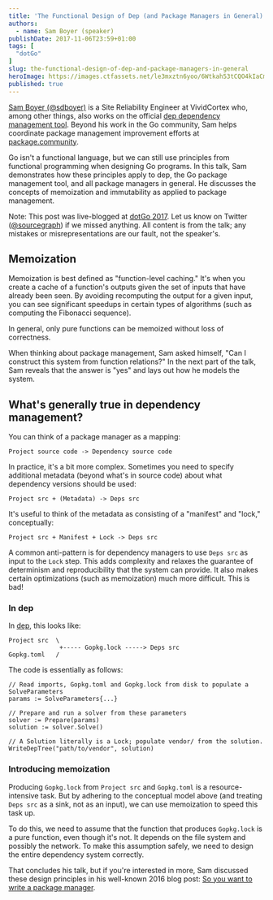 ```yaml
---
title: 'The Functional Design of Dep (and Package Managers in General)'
authors:
  - name: Sam Boyer (speaker)
publishDate: 2017-11-06T23:59+01:00
tags: [
  "dotGo"
]
slug: the-functional-design-of-dep-and-package-managers-in-general
heroImage: https://images.ctfassets.net/le3mxztn6yoo/6Wtkah53tCQO4kIaCm40ak/862ae4e0f3aea940269778b19a799277/IMG_0024.JPG
published: true
---
```


[Sam Boyer (@sdboyer)](https://github.com/sdboyer) is a Site Reliability Engineer at VividCortex who, among other things, also works on the official [dep dependency management tool](https://github.com/golang/dep). Beyond his work in the Go community, Sam helps coordinate package management improvement efforts at [package.community](http://package.community).

Go isn't a functional language, but we can still use principles from functional programming when designing Go programs. In this talk, Sam demonstrates how these principles apply to dep, the Go package management tool, and all package managers in general. He discusses the concepts of memoization and immutability as applied to package management.

Note: This post was live-blogged at [dotGo 2017](https://www.dotgo.eu/). Let us know on Twitter ([@sourcegraph](https://twitter.com/sourcegraph)) if we missed anything. All content is from the talk; any mistakes or misrepresentations are our fault, not the speaker's.

## Memoization

Memoization is best defined as "function-level caching." It's when you create a cache of a function's outputs given the set of inputs that have already been seen. By avoiding recomputing the output for a given input, you can see significant speedups in certain types of algorithms (such as computing the Fibonacci sequence).

In general, only pure functions can be memoized without loss of correctness.

When thinking about package management, Sam asked himself, "Can I construct this system from function relations?" In the next part of the talk, Sam reveals that the answer is "yes" and lays out how he models the system.

## What's generally true in dependency management?

You can think of a package manager as a mapping:

```
Project source code -> Dependency source code
```

In practice, it's a bit more complex. Sometimes you need to specify additional metadata (beyond what's in source code) about what dependency versions should be used:

```
Project src + (Metadata) -> Deps src
```

It's useful to think of the metadata as consisting of a "manifest" and "lock," conceptually:

```
Project src + Manifest + Lock -> Deps src
```

A common anti-pattern is for dependency managers to use `Deps src` as input to the `Lock` step. This adds complexity and relaxes the guarantee of determinism and reproducibility that the system can provide. It also makes certain optimizations (such as memoization) much more difficult. This is bad!

### In dep

In [dep](https://github.com/golang/dep), this looks like:

```
Project src  \
              +----- Gopkg.lock -----> Deps src
Gopkg.toml   /
```

The code is essentially as follows:

```
// Read imports, Gopkg.toml and Gopkg.lock from disk to populate a SolveParameters
params := SolveParameters{...}

// Prepare and run a solver from these parameters
solver := Prepare(params)
solution := solver.Solve()

// A Solution literally is a Lock; populate vendor/ from the solution.
WriteDepTree("path/to/vendor", solution)
```

### Introducing memoization

Producing `Gopkg.lock` from `Project src` and `Gopkg.toml` is a resource-intensive task. But by adhering to the conceptual model above (and treating `Deps src` as a sink, not as an input), we can use memoization to speed this task up.

To do this, we need to assume that the function that produces `Gopkg.lock` is a pure function, even though it's not. It depends on the file system and possibly the network. To make this assumption safely, we need to design the entire dependency system correctly.

That concludes his talk, but if you're interested in more, Sam discussed these design principles in his well-known 2016 blog post: [So you want to write a package manager](https://medium.com/@sdboyer/so-you-want-to-write-a-package-manager-4ae9c17d9527#.740o43vxi).
